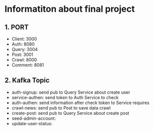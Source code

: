 # Informatiton about final project

## 1. PORT

- Client: 3000
- Auth: 8080
- Query: 3004
- Post: 3001
- Crawl: 8000
- Comment: 8081

## 2. Kafka Topic

- auth-signup: send pub to Query Service about create user
- service-authen: send token to Auth Service to check
- auth-authen: send information after check token to Service requires
- crawl-news: send pub to Post to save data crawl
- create-post: send pub to Query Service about create post
- seed-admin-account:
- update-user-status:
